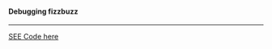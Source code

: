 #### Debugging fizzbuzz

---------------------------

[SEE Code here ](https://repl.it/@AkashKushwah/day-13-3-exercise#main.py)

